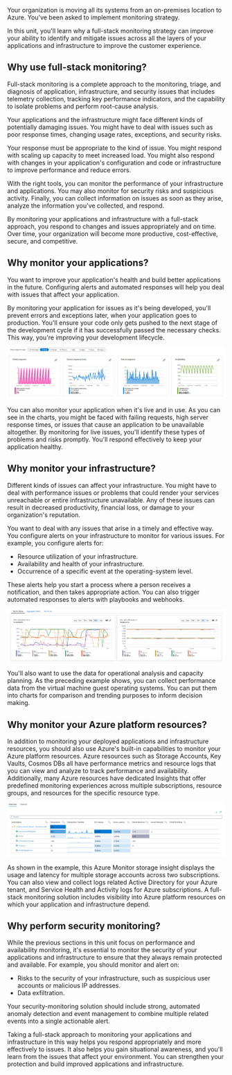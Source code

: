 Your organization is moving all its systems from an on-premises location to Azure. You've been asked to implement monitoring strategy.

In this unit, you'll learn why a full-stack monitoring strategy can improve your ability to identify and mitigate issues across all the layers of your applications and infrastructure to improve the customer experience.

## Why use full-stack monitoring?

Full-stack monitoring is a complete approach to the monitoring, triage, and diagnosis of application, infrastructure, and security issues that includes telemetry collection, tracking key performance indicators, and the capability to isolate problems and perform root-cause analysis.

Your applications and the infrastructure might face different kinds of potentially damaging issues. You might have to deal with issues such as poor response times, changing usage rates, exceptions, and security risks.

Your response must be appropriate to the kind of issue. You might respond with scaling up capacity to meet increased load. You might also respond with changes in your application's configuration and code or infrastructure to improve performance and reduce errors.

With the right tools, you can monitor the performance of your infrastructure and applications. You may also monitor for security risks and suspicious activity. Finally, you can collect information on issues as soon as they arise, analyze the information you've collected, and respond.

By monitoring your applications and infrastructure with a full-stack approach, you respond to changes and issues appropriately and on time. Over time, your organization will become more productive, cost-effective, secure, and competitive.

## Why monitor your applications?

You want to improve your application's health and build better applications in the future. Configuring alerts and automated responses will help you deal with issues that affect your application.

By monitoring your application for issues as it's being developed, you'll prevent errors and exceptions later, when your application goes to production. You'll ensure your code only gets pushed to the next stage of the development cycle if it has successfully passed the necessary checks. This way, you're improving your development lifecycle.

![Screenshot of Application Key Performance Indicators.](../media/2-full-stack-monitoring-01.png)

You can also monitor your application when it's live and in use. As you can see in the charts, you might be faced with failing requests, high server response times, or issues that cause an application to be unavailable altogether. By monitoring for live issues, you'll identify these types of problems and risks promptly. You'll respond effectively to keep your application healthy.

## Why monitor your infrastructure?

Different kinds of issues can affect your infrastructure. You might have to deal with performance issues or problems that could render your services unreachable or entire infrastructure unavailable. Any of these issues can result in decreased productivity, financial loss, or damage to your organization's reputation.

You want to deal with any issues that arise in a timely and effective way. You configure alerts on your infrastructure to monitor for various issues. For example, you configure alerts for:

- Resource utilization of your infrastructure.
- Availability and health of your infrastructure.
- Occurrence of a specific event at the operating-system level.

These alerts help you start a process where a person receives a notification, and then takes appropriate action. You can also trigger automated responses to alerts with playbooks and webhooks.

![Screenshot of Virtual Machine KPIs.](../media/2-full-stack-monitoring-02.png)

You'll also want to use the data for operational analysis and capacity planning. As the preceding example shows, you can collect performance data from the virtual machine guest operating systems. You can put them into charts for comparison and trending purposes to inform decision making.

## Why monitor your Azure platform resources?

In addition to monitoring your deployed applications and infrastructure resources, you should also use Azure's built-in capabilities to monitor your Azure platform resources. Azure resources such as Storage Accounts, Key Vaults, Cosmos DBs all have performance metrics and resource logs that you can view and analyze to track performance and availability. Additionally, many Azure resources have dedicated Insights that offer predefined monitoring experiences across multiple subscriptions, resource groups, and resources for the specific resource type.

![Screenshot of Azure Storage KPIs.](../media/2-full-stack-monitoring-03.png)

As shown in the example, this Azure Monitor storage insight displays the usage and latency for multiple storage accounts across two subscriptions. You can also view and collect logs related Active Directory for your Azure tenant, and Service Health and Activity logs for Azure subscriptions. A full-stack monitoring solution includes visibility into Azure platform resources on which your application and infrastructure depend.

## Why perform security monitoring?

While the previous sections in this unit focus on performance and availability monitoring, it's essential to monitor the security of your applications and infrastructure to ensure that they always remain protected and available. For example, you should monitor and alert on:

- Risks to the security of your infrastructure, such as suspicious user accounts or malicious IP addresses.
- Data exfiltration.

Your security-monitoring solution should include strong, automated anomaly detection and event management to combine multiple related events into a single actionable alert.

Taking a full-stack approach to monitoring your applications and infrastructure in this way helps you respond appropriately and more effectively to issues. It also helps you gain situational awareness, and you'll learn from the issues that affect your environment. You can strengthen your protection and build improved applications and infrastructure.
